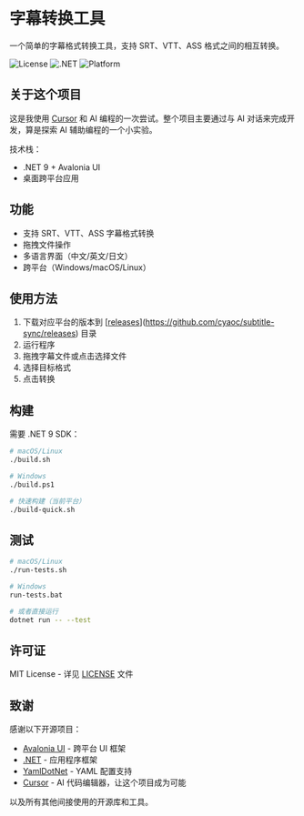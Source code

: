 # 字幕转换工具

一个简单的字幕格式转换工具，支持 SRT、VTT、ASS 格式之间的相互转换。

![License](https://img.shields.io/badge/License-MIT-green)
![.NET](https://img.shields.io/badge/.NET-9.0-purple)
![Platform](https://img.shields.io/badge/Platform-Windows%20%7C%20macOS%20%7C%20Linux-blue)

## 关于这个项目

这是我使用 [Cursor](https://cursor.sh/) 和 AI 编程的一次尝试。整个项目主要通过与 AI 对话来完成开发，算是探索 AI 辅助编程的一个小实验。

技术栈：
- .NET 9 + Avalonia UI
- 桌面跨平台应用

## 功能

- 支持 SRT、VTT、ASS 字幕格式转换
- 拖拽文件操作
- 多语言界面（中文/英文/日文）
- 跨平台（Windows/macOS/Linux）

## 使用方法

1. 下载对应平台的版本到 [[releases](releases/)](https://github.com/cyaoc/subtitle-sync/releases) 目录
2. 运行程序
3. 拖拽字幕文件或点击选择文件
4. 选择目标格式
5. 点击转换

## 构建

需要 .NET 9 SDK：

```bash
# macOS/Linux
./build.sh

# Windows
./build.ps1

# 快速构建（当前平台）
./build-quick.sh
```

## 测试

```bash
# macOS/Linux
./run-tests.sh

# Windows
run-tests.bat

# 或者直接运行
dotnet run -- --test
```

## 许可证

MIT License - 详见 [LICENSE](LICENSE) 文件

## 致谢

感谢以下开源项目：

- [Avalonia UI](https://avaloniaui.net/) - 跨平台 UI 框架
- [.NET](https://dotnet.microsoft.com/) - 应用程序框架
- [YamlDotNet](https://github.com/aaubry/YamlDotNet) - YAML 配置支持
- [Cursor](https://cursor.sh/) - AI 代码编辑器，让这个项目成为可能

以及所有其他间接使用的开源库和工具。 

